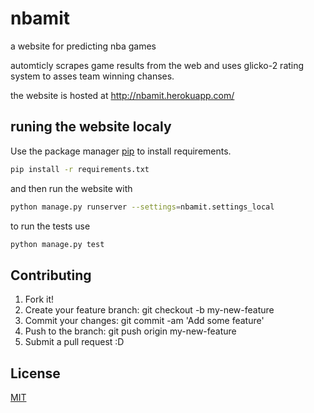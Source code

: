 <h1>nbamit</h1>
<p>a website for predicting nba games</p>
<p>automticly scrapes game results from the web and uses glicko-2 rating system to asses team winning chanses. </p>
<p>the website is hosted at <a href="http://nbamit.herokuapp.com/">http://nbamit.herokuapp.com/</a></p>
<h2>runing the website localy</h2>

Use the package manager [pip](https://pip.pypa.io/en/stable/) to install requirements.

```bash
pip install -r requirements.txt
```
and then run the website with
```bash
python manage.py runserver --settings=nbamit.settings_local 
```
to run the tests use
```bash
python manage.py test
```
## Contributing

1. Fork it!
2. Create your feature branch: git checkout -b my-new-feature
3. Commit your changes: git commit -am 'Add some feature'
4. Push to the branch: git push origin my-new-feature
5. Submit a pull request :D
<h2>License</h2>

[MIT](https://choosealicense.com/licenses/mit/)
